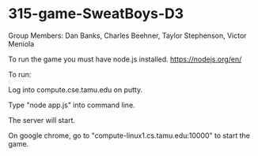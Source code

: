 # 315-game-SweatBoys-D3

Group Members: Dan Banks, Charles Beehner, Taylor Stephenson, Victor Meniola

To run the game you must have node.js installed.
https://nodejs.org/en/

To run:

Log into compute.cse.tamu.edu on putty.

Type "node app.js" into command line.

The server will start.

On google chrome, go to "compute-linux1.cs.tamu.edu:10000" to start the game.
